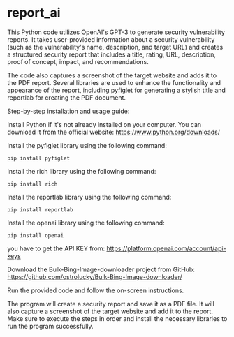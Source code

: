 # report_ai

This Python code utilizes OpenAI's GPT-3 to generate security vulnerability reports. It takes user-provided information about a security vulnerability (such as the vulnerability's name, description, and target URL) and creates a structured security report that includes a title, rating, URL, description, proof of concept, impact, and recommendations.

The code also captures a screenshot of the target website and adds it to the PDF report. Several libraries are used to enhance the functionality and appearance of the report, including pyfiglet for generating a stylish title and reportlab for creating the PDF document.

Step-by-step installation and usage guide:

Install Python if it's not already installed on your computer. You can download it from the official website: https://www.python.org/downloads/

Install the pyfiglet library using the following command:

    pip install pyfiglet
Install the rich library using the following command:

    pip install rich
Install the reportlab library using the following command:

    pip install reportlab
Install the openai library using the following command:

    pip install openai
you have to get the API KEY from: https://platform.openai.com/account/api-keys

    
Download the Bulk-Bing-Image-downloader project from GitHub: https://github.com/ostrolucky/Bulk-Bing-Image-downloader/

Run the provided code and follow the on-screen instructions.

The program will create a security report and save it as a PDF file. It will also capture a screenshot of the target website and add it to the report. Make sure to execute the steps in order and install the necessary libraries to run the program successfully.
